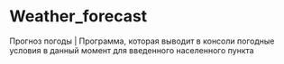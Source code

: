 # Weather_forecast
Прогноз погоды | Программа, которая выводит в консоли погодные условия в данный момент для введенного населенного пункта
